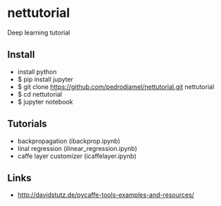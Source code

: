 # nettutorial
Deep learning tutorial

## Install 

- install python
- $ pip install jupyter
- $ git clone https://github.com/pedrodiamel/nettutorial.git nettutorial
- $ cd nettutorial
- $ jupyter notebook


## Tutorials

- backpropagation (ibackprop.ipynb)
- linal regression (ilinear_regression.ipynb)
- caffe layer customizer (icaffelayer.ipynb)

## Links 

- http://davidstutz.de/pycaffe-tools-examples-and-resources/